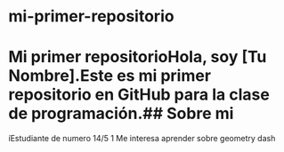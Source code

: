 # mi-primer-repositorio
# Mi primer repositorioHola, soy [Tu Nombre].Este es mi primer repositorio en GitHub para la clase de programación.## Sobre mi

íEstudiante de numero 14/5 1
Me interesa aprender sobre geometry dash
